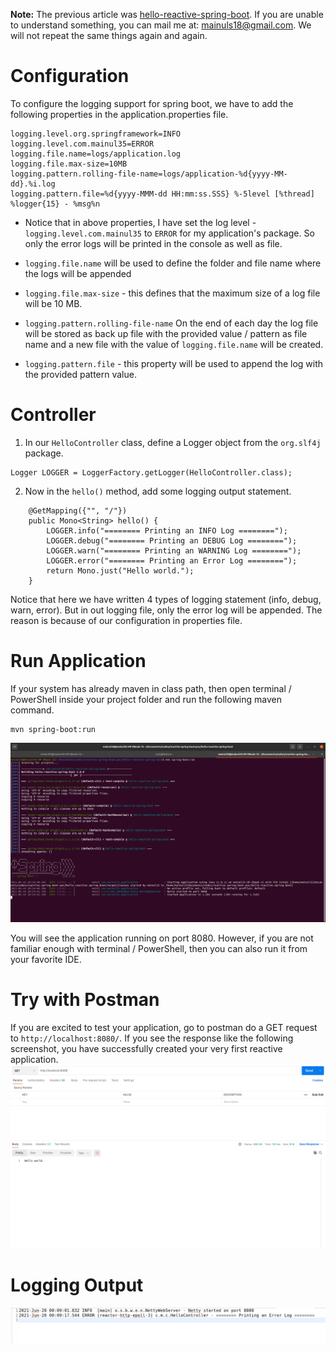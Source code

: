 **Note:** The previous article was [hello-reactive-spring-boot](../hello-reactive-spring-boot/). If you are unable to understand something, you can mail me at: [mainuls18@gmail.com](mailto:mainuls18@gmail.com). We will not repeat the same things again and again.

# Configuration
To configure the logging support for spring boot, we have to add the following properties in the application.properties file.

```
logging.level.org.springframework=INFO
logging.level.com.mainul35=ERROR
logging.file.name=logs/application.log
logging.file.max-size=10MB
logging.pattern.rolling-file-name=logs/application-%d{yyyy-MM-dd}.%i.log
logging.pattern.file=%d{yyyy-MMM-dd HH:mm:ss.SSS} %-5level [%thread] %logger{15} - %msg%n
```
- Notice that in above properties, I have set the log level - ``logging.level.com.mainul35`` to ``ERROR`` for my application's package. So only the error logs will be printed in the console as well as file.

- ``logging.file.name`` will be used to define the folder and file name where the logs will be appended

- ``logging.file.max-size`` - this defines that the maximum size of a log file will be 10 MB.

- ``logging.pattern.rolling-file-name`` On the end of each day the log file will be stored as back up file with the provided value / pattern as file name and a new file with the value of ``logging.file.name`` will be created.

- ``logging.pattern.file`` - this property will be used to append the log with the provided pattern value.


# Controller

1. In our ``HelloController`` class, define a Logger object from the ``org.slf4j`` package.

```
Logger LOGGER = LoggerFactory.getLogger(HelloController.class);
```

2. Now in the ``hello()`` method, add some logging output statement.

```	
	@GetMapping({"", "/"})
	public Mono<String> hello() {
		LOGGER.info("======== Printing an INFO Log ========");
		LOGGER.debug("======== Printing an DEBUG Log ========");
		LOGGER.warn("======== Printing an WARNING Log ========");
		LOGGER.error("======== Printing an Error Log ========");
        return Mono.just("Hello world.");
    }
```

Notice that here we have written 4 types of logging statement (info, debug, warn, error). But in out logging file, only the error log will be appended. The reason is because of our configuration in properties file.

# Run Application
If your system has already maven in class path, then open terminal / PowerShell inside your project folder and run the following maven command.

```
mvn spring-boot:run
```
![Figure below shows the example.](../images/run-app.png)

You will see the application running on port 8080. However, if you are not familiar enough with terminal / PowerShell, then you can also run it from your favorite IDE. 



# Try with Postman
If you are excited to test your application, go to postman do a GET request to ``http://localhost:8080/``. If you see the response like the following screenshot, you have successfully created your very first reactive application.
![](../images/hello-world-response.png)

# Logging Output

![The output in log file](../images/logging-output.png)
